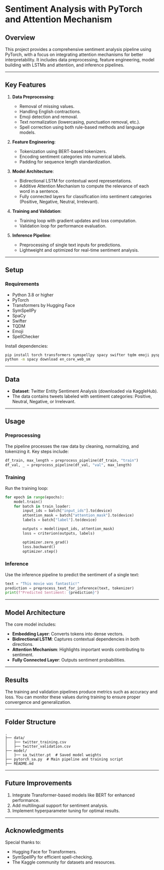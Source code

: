 
# Sentiment Analysis with PyTorch and Attention Mechanism

## **Overview**
This project provides a comprehensive sentiment analysis pipeline using PyTorch, with a focus on integrating attention mechanisms for better interpretability. It includes data preprocessing, feature engineering, model building with LSTMs and attention, and inference pipelines.

---

## **Key Features**
1. **Data Preprocessing**:
   - Removal of missing values.
   - Handling English contractions.
   - Emoji detection and removal.
   - Text normalization (lowercasing, punctuation removal, etc.).
   - Spell correction using both rule-based methods and language models.

2. **Feature Engineering**:
   - Tokenization using BERT-based tokenizers.
   - Encoding sentiment categories into numerical labels.
   - Padding for sequence length standardization.

3. **Model Architecture**:
   - Bidirectional LSTM for contextual word representations.
   - Additive Attention Mechanism to compute the relevance of each word in a sentence.
   - Fully connected layers for classification into sentiment categories (Positive, Negative, Neutral, Irrelevant).

4. **Training and Validation**:
   - Training loop with gradient updates and loss computation.
   - Validation loop for performance evaluation.

5. **Inference Pipeline**:
   - Preprocessing of single text inputs for predictions.
   - Lightweight and optimized for real-time sentiment analysis.

---

## **Setup**

### **Requirements**
- Python 3.8 or higher
- PyTorch
- Transformers by Hugging Face
- SymSpellPy
- SpaCy
- Swifter
- TQDM
- Emoji
- SpellChecker

Install dependencies:
```bash
pip install torch transformers symspellpy spacy swifter tqdm emoji pyspellchecker
python -m spacy download en_core_web_sm
```

---

## **Data**
- **Dataset**: Twitter Entity Sentiment Analysis (downloaded via KaggleHub).
- The data contains tweets labeled with sentiment categories: Positive, Neutral, Negative, or Irrelevant.

---

## **Usage**

### **Preprocessing**
The pipeline processes the raw data by cleaning, normalizing, and tokenizing it. Key steps include:
```python
df_train, max_length = preprocess_pipeline(df_train, "train")
df_val, _ = preprocess_pipeline(df_val, "val", max_length)
```

### **Training**
Run the training loop:
```python
for epoch in range(epochs):
    model.train()
    for batch in train_loader:
        input_ids = batch["input_ids"].to(device)
        attention_mask = batch["attention_mask"].to(device)
        labels = batch["label"].to(device)

        outputs = model(input_ids, attention_mask)
        loss = criterion(outputs, labels)

        optimizer.zero_grad()
        loss.backward()
        optimizer.step()
```

### **Inference**
Use the inference pipeline to predict the sentiment of a single text:
```python
text = "This movie was fantastic!"
prediction = preprocess_text_for_inference(text, tokenizer)
print(f"Predicted Sentiment: {prediction}")
```

---

## **Model Architecture**

The core model includes:
- **Embedding Layer**: Converts tokens into dense vectors.
- **Bidirectional LSTM**: Captures contextual dependencies in both directions.
- **Attention Mechanism**: Highlights important words contributing to sentiment.
- **Fully Connected Layer**: Outputs sentiment probabilities.

---

## **Results**
The training and validation pipelines produce metrics such as accuracy and loss. You can monitor these values during training to ensure proper convergence and generalization.

---

## **Folder Structure**
```
.
├── data/
│   ├── twitter_training.csv
│   ├── twitter_validation.csv
├── model/
│   ├── sa_twitter.pt  # Saved model weights
├── pytorch_sa.py  # Main pipeline and training script
├── README.md
```

---

## **Future Improvements**
1. Integrate Transformer-based models like BERT for enhanced performance.
2. Add multilingual support for sentiment analysis.
3. Implement hyperparameter tuning for optimal results.

---

## **Acknowledgments**
Special thanks to:
- Hugging Face for Transformers.
- SymSpellPy for efficient spell-checking.
- The Kaggle community for datasets and resources.
